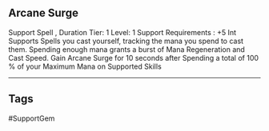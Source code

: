 ## Arcane Surge
Support
Spell , Duration
Tier: 1
Level: 1
Support Requirements : +5 Int
Supports Spells you cast yourself, tracking the mana you spend to cast them. Spending enough mana grants a burst of Mana Regeneration and Cast Speed.
Gain Arcane Surge for 10 seconds after Spending a total of 100 % of your Maximum Mana on Supported Skills

---
## Tags
#SupportGem

